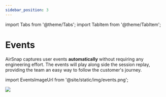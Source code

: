 ```yaml
---
sidebar_position: 3
---
```


import Tabs from '@theme/Tabs';
import TabItem from '@theme/TabItem';

# Events

AirSnap captures user events **automatically** without requiring any engineering effort. The events will play along side the session replay, providing the team an easy way to follow the customer's journey.

import EventsImageUrl from '@site/static/img/events.png';

<img src={EventsImageUrl} />
